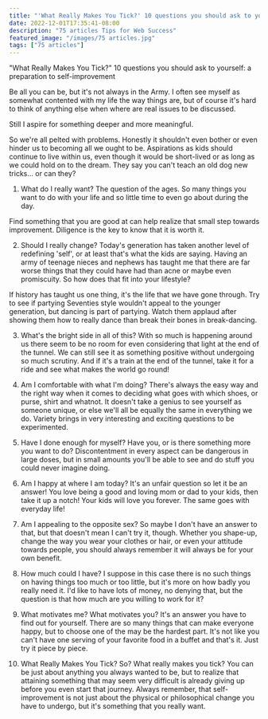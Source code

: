 ```yaml
---
title: "'What Really Makes You Tick?' 10 questions you should ask to yourself: a preparation to self-improvement"
date: 2022-12-01T17:35:41-08:00
description: "75 articles Tips for Web Success"
featured_image: "/images/75 articles.jpg"
tags: ["75 articles"]
---
```


"What Really Makes You Tick?" 10 questions you should ask to yourself: a preparation to self-improvement

Be all you can be, but it's not always in the Army. I often see myself as somewhat contented with my life the way things are, but of course it's hard to think of anything else when where are real issues to be discussed.

Still I aspire for something deeper and more meaningful.

So we're all pelted with problems. Honestly it shouldn't even bother or even hinder us to becoming all we ought to be. Aspirations as kids should continue to live within us, even though it would be short-lived or as long as we could hold on to the dream. They say you can't teach an old dog new tricks… or can they?

1. What do I really want?
The question of the ages. So many things you want to do with your life and so little time to even go about during the day.

Find something that you are good at can help realize that small step towards improvement. Diligence is the key to know that it is worth it.

2. Should I really change?
Today's generation has taken another level of redefining 'self', or at least that's what the kids are saying. Having an army of teenage nieces and nephews has taught me that there are far worse things that they could have had than acne or maybe even promiscuity. So how does that fit into your lifestyle?

If history has taught us one thing, it's the life that we have gone through. Try to see if partying Seventies style wouldn't appeal to the younger generation, but dancing is part of partying. Watch them applaud after showing them how to really dance than break their bones in break-dancing.

3. What's the bright side in all of this?
With so much is happening around us there seem to be no room for even considering that light at the end of the tunnel. We can still see it as something positive without undergoing so much scrutiny. And if it's a train at the end of the tunnel, take it for a ride and see what makes the world go round!

4. Am I comfortable with what I'm doing?
There's always the easy way and the right way when it comes to deciding what goes with which shoes, or purse, shirt and whatnot. It doesn't take a genius to see yourself as someone unique, or else we'll all be equally the same in everything we do. Variety brings in very interesting and exciting questions to be experimented.

5. Have I done enough for myself?
Have you, or is there something more you want to do? Discontentment in every aspect can be dangerous in large doses, but in small amounts you'll be able to see and do stuff you could never imagine doing.

6. Am I happy at where I am today?
It's an unfair question so let it be an answer! You love being a good and loving mom or dad to your kids, then take it up a notch! Your kids will love you forever. The same goes with everyday life!

7. Am I appealing to the opposite sex?
So maybe I don't have an answer to that, but that doesn't mean I can't try it, though. Whether you shape-up, change the way you wear your clothes or hair, or even your attitude towards people, you should always remember it will always be for your own benefit.

8. How much could I have?
I suppose in this case there is no such things on having things too much or too little, but it's more on how badly you really need it. I'd like to have lots of money, no denying that, but the question is that how much are you willing to work for it?

9. What motivates me?
What motivates you? It's an answer you have to find out for yourself. There are so many things that can make everyone happy, but to choose one of the may be the hardest part. It's not like you can't have one serving of your favorite food in a buffet and that's it. Just try it piece by piece.

10. What Really Makes You Tick?
So? What really makes you tick? You can be just about anything you always wanted to be, but to realize that attaining something that may seem very difficult is already giving up before you even start that journey. Always remember, that self-improvement is not just about the physical or philosophical change you have to undergo, but it's something that you really want.

